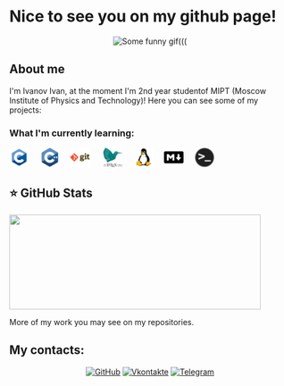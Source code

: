 # Nice to see you on my github page!

<p align="center">
<img src="https://c.tenor.com/41I-iMyClCgAAAAd/programmer-programming.gif" alt="Some funny gif((("/>
</p>

## About me

I'm Ivanov Ivan, at the moment I'm 2nd year studentof MIPT (Moscow Institute of Physics and Technology)! Here you can see some of my projects:

### What I'm currently learning:

<img src="https://raw.githubusercontent.com/github/explore/f3e22f0dca2be955676bc70d6214b95b13354ee8/topics/c/c.png" width="35px">&nbsp;&nbsp;&nbsp;&nbsp;
<img src="https://raw.githubusercontent.com/github/explore/180320cffc25f4ed1bbdfd33d4db3a66eeeeb358/topics/cpp/cpp.png" width="35px">&nbsp;&nbsp;&nbsp;&nbsp;
<img src="https://raw.githubusercontent.com/github/explore/80688e429a7d4ef2fca1e82350fe8e3517d3494d/topics/git/git.png" width="35px">&nbsp;&nbsp;&nbsp;&nbsp;&nbsp;
<img src="https://raw.githubusercontent.com/github/explore/80688e429a7d4ef2fca1e82350fe8e3517d3494d/topics/latex/latex.png" width="35px">&nbsp;&nbsp;&nbsp;&nbsp;
<img src="https://raw.githubusercontent.com/github/explore/80688e429a7d4ef2fca1e82350fe8e3517d3494d/topics/linux/linux.png" width="35px">&nbsp;&nbsp;&nbsp;&nbsp;
<img src="https://raw.githubusercontent.com/github/explore/80688e429a7d4ef2fca1e82350fe8e3517d3494d/topics/markdown/markdown.png" width="35px">&nbsp;&nbsp;&nbsp;&nbsp;
<img src="https://raw.githubusercontent.com/github/explore/d92924b1d925bb134e308bd29c9de6c302ed3beb/topics/terminal/terminal.png" width="35px">&nbsp;&nbsp;&nbsp;&nbsp;

## ⭐ GitHub Stats
<a href="https://github.com/PozhiloyPumba/github-readme-stats">
  <img width=450 height=170 align="center" src="https://github-readme-stats.vercel.app/api?username=PozhiloyPumba&theme=midnight-purple&show_icons=true&bg_color=0D1117&hide_border=true" />
</a>

More of my work you may see on my repositories.

## My contacts:
<p align="center">
	<a href="https://github.com/PozhiloyPumba"><img src="https://img.icons8.com/bubbles/50/github.png" alt="GitHub"/></a>
	<a href="https://vk.com/lost_minus"><img src="https://img.icons8.com/bubbles/50/vk-com.png" alt="Vkontakte"/></a>
	<a href="https://t.me/lost_minus"><img src="https://img.icons8.com/bubbles/50/telegram-app.png" alt="Telegram"/></a>
</p>